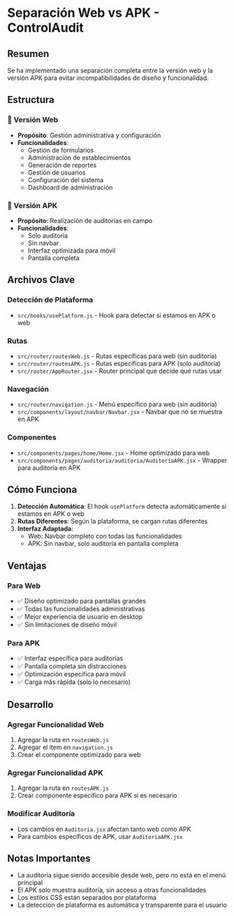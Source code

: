 # Separación Web vs APK - ControlAudit

## Resumen

Se ha implementado una separación completa entre la versión web y la versión APK para evitar incompatibilidades de diseño y funcionalidad.

## Estructura

### 🔵 Versión Web
- **Propósito**: Gestión administrativa y configuración
- **Funcionalidades**:
  - Gestión de formularios
  - Administración de establecimientos
  - Generación de reportes
  - Gestión de usuarios
  - Configuración del sistema
  - Dashboard de administración

### 📱 Versión APK
- **Propósito**: Realización de auditorías en campo
- **Funcionalidades**:
  - Solo auditoría
  - Sin navbar
  - Interfaz optimizada para móvil
  - Pantalla completa

## Archivos Clave

### Detección de Plataforma
- `src/hooks/usePlatform.js` - Hook para detectar si estamos en APK o web

### Rutas
- `src/router/routesWeb.js` - Rutas específicas para web (sin auditoría)
- `src/router/routesAPK.js` - Rutas específicas para APK (solo auditoría)
- `src/router/AppRouter.jsx` - Router principal que decide qué rutas usar

### Navegación
- `src/router/navigation.js` - Menú específico para web (sin auditoría)
- `src/components/layout/navbar/Navbar.jsx` - Navbar que no se muestra en APK

### Componentes
- `src/components/pages/home/Home.jsx` - Home optimizado para web
- `src/components/pages/auditoria/auditoria/AuditoriaAPK.jsx` - Wrapper para auditoría en APK

## Cómo Funciona

1. **Detección Automática**: El hook `usePlatform` detecta automáticamente si estamos en APK o web
2. **Rutas Diferentes**: Según la plataforma, se cargan rutas diferentes
3. **Interfaz Adaptada**: 
   - Web: Navbar completo con todas las funcionalidades
   - APK: Sin navbar, solo auditoría en pantalla completa

## Ventajas

### Para Web
- ✅ Diseño optimizado para pantallas grandes
- ✅ Todas las funcionalidades administrativas
- ✅ Mejor experiencia de usuario en desktop
- ✅ Sin limitaciones de diseño móvil

### Para APK
- ✅ Interfaz específica para auditorías
- ✅ Pantalla completa sin distracciones
- ✅ Optimización específica para móvil
- ✅ Carga más rápida (solo lo necesario)

## Desarrollo

### Agregar Funcionalidad Web
1. Agregar la ruta en `routesWeb.js`
2. Agregar el item en `navigation.js`
3. Crear el componente optimizado para web

### Agregar Funcionalidad APK
1. Agregar la ruta en `routesAPK.js`
2. Crear componente específico para APK si es necesario

### Modificar Auditoría
- Los cambios en `Auditoria.jsx` afectan tanto web como APK
- Para cambios específicos de APK, usar `AuditoriaAPK.jsx`

## Notas Importantes

- La auditoría sigue siendo accesible desde web, pero no está en el menú principal
- El APK solo muestra auditoría, sin acceso a otras funcionalidades
- Los estilos CSS están separados por plataforma
- La detección de plataforma es automática y transparente para el usuario
